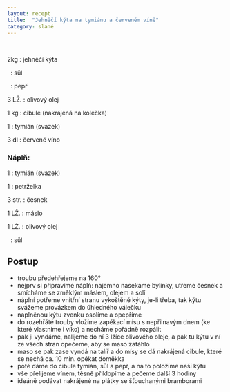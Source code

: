 ```yaml
---
layout: recept
title:  "Jehněčí kýta na tymiánu a červeném víně"
category: slané
---
```


<br>

<div class="ingredience" markdown="1">

2kg
: jehněčí kýta

&nbsp;
: sůl

&nbsp;
: pepř

3 LŽ.
: olivový olej

1 kg
: cibule (nakrájená na kolečka)

1
: tymián (svazek)

3 dl
: červené víno

### Náplň:

1
: tymián (svazek)

1
: petrželka

3 str.
: česnek

1 LŽ.
: máslo

1 LŽ.
: olivový olej

&nbsp;
: sůl

</div>

## Postup

<div class="postup" markdown="1">  

- troubu předehřejeme na 160°
- nejprv si připravíme náplň: najemno nasekáme bylinky, utřeme česnek a smícháme se změklým máslem, olejem a solí
- náplní potřeme vnitřní stranu vykoštěné kýty, je-li třeba, tak kýtu svážeme provázkem do úhledného válečku
- naplněnou kýtu zvenku osolíme a opepříme
- do rozehřáté trouby vložíme zapékací mísu s nepřilnavým dnem (ke které vlastníme i víko) a necháme pořádně rozpálit
- pak ji vyndáme, nalijeme do ní 3 lžíce olivového oleje, a pak tu kýtu v ní ze všech stran opečeme, aby se maso zatáhlo
- maso se pak zase vyndá na talíř a do mísy se dá nakrájená cibule, které se nechá ca. 10 min. opékat doměkka
- poté dáme do cibule tymián, sůl a pepř, a na to položíme naší kýtu
- vše přelijeme vínem, těsně přiklopíme a pečeme další 3 hodiny
- ideáně podávat nakrájené na plátky se šťouchanými bramborami
     
</div>

